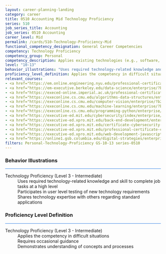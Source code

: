 ```yaml
---
layout: career-planning-landing
category: career
title: 0510 Accounting Mid Technology Proficiency
series: 510
job_series_title: Accounting
job_series: 0510 Accounting
career_level: Mid
permalink: /cards/510-Technology-Proficiency-Mid
functional_competency_designation: General Career Competencies
competency: Technology Proficiency
competency_group: Personal
competency_description: Applies existing technologies (e.g., software, applications, online systems and databases), within IT governance and rules, to meet organizational requirements. Shares technology knowledge with others in the organization. Identifies potential opportunities for the use of new or emerging technologies to improve business processes.
level: "10-13"
behavior_illustrations: "Uses required technology-related knowledge and skill to complete job tasks at a high level ? Participates in user level testing of new technology requirements ? Shares technology expertise with others regarding standard applications "
proficiency_level_definition: Applies the competency in difficult situations ? Requires occasional guidance ? Demonstrates understanding of concepts and processes
relevant_courses: 
- <a href="https://em.online.engineering.nyu.edu/professional-certificate-ar-vr/enterprise/?b2c_form=true&utm_campaign=gsa&utm_source=b2b">Professional Certificate in UX Design for AR/VR (with NYU Tandon School of Engineering), Emeritus</a>
- <a href="https://em-executive.berkeley.edu/data-science/enterprise/?b2c_form=true&utm_campaign=gsa&utm_source=b2b">Data Science&#58; Bridging Principles and Practice (with UC Berkeley Executive Education), Emeritus</a>
- <a href="https://execed-online.imperial.ac.uk/professional-certificate-ml-ai/enterprise/?b2c_form=true&utm_campaign=gsa&utm_source=b2b">Professional Certificate in Machine Learning and Artificial Intelligence (with Imperial College Business School Executive Education), Emeritus</a>
- <a href="https://execonline.cs.cmu.edu/algorithms-data-structures/enterprise/?b2c_form=true&utm_campaign=gsa&utm_source=b2b">Introduction to Algorithms and Data Structures (with Carnegie Mellon University School of Computer Science), Emeritus</a>
- <a href="https://execonline.cs.cmu.edu/computer-vision/enterprise/?b2c_form=true&utm_campaign=gsa&utm_source=b2b">Computer Vision (with Carnegie Mellon University School of Computer Science), Emeritus</a>
- <a href="https://execonline.cs.cmu.edu/machine-learning/enterprise/?b2c_form=true&utm_campaign=gsa&utm_source=b2b">Machine Learning&#58; Fundamentals and Algorithms (with Carnegie Mellon University School of Computer Science), Emeritus</a>
- <a href="https://execonline.cs.cmu.edu/programming-python/enterprise/?b2c_form=true&utm_campaign=gsa&utm_source=b2b">Programming with Python (with Carnegie Mellon University School of Computer Science), Emeritus</a>
- <a href="https://executive-ed.mit.edu/cybersecurity/index/enterprise/?b2c_form=true&utm_campaign=gsa&utm_source=b2b">Cybersecurity for Managers&#58; A Playbook (with MIT Sloan Eexcutive Education), Emeritus</a>
- <a href="https://executive-ed.xpro.mit.edu/back-end-development/enterprise/?b2c_form=true&utm_campaign=gsa&utm_source=b2b">Back-End Development (with MIT xPRO), Emeritus</a>
- <a href="https://executive-ed.xpro.mit.edu/certificate-cybersecurity-defense/enterprise/?b2c_form=true&utm_campaign=gsa&utm_source=b2b">Certificate in Cybersecurity Defense (with MIT xPRO), Emeritus</a>
- <a href="https://executive-ed.xpro.mit.edu/professional-certificate-cybersecurity/enterprise/?b2c_form=true&utm_campaign=gsa&utm_source=b2b">Professional Certificate in Cybersecurity (with MIT xPRO), Emeritus</a>
- <a href="https://executive-ed.xpro.mit.edu/web-development-javascript/enterprise/?b2c_form=true&utm_campaign=gsa&utm_source=b2b">Web Development with JavaScript (with MIT xPRO), Emeritus</a>
- <a href="https://online1.gsb.columbia.edu/digital-strategies/enterprise/?b2c_form=true&utm_campaign=gsa&utm_source=b2b">Digital Strategies for Business&#58; Leading the Next-Generation Enterprise (with Columbia Business School Executive Education), Emeritus</a>
filters: Personal-Technology-Proficiency GS-10-13 series-0510
---
```


<div class="desktop:grid-col-6 margin-y-3">
  <div class="border-top-2 bg-white padding-3 shadow-5 height-full members-hover border-1px button-border border-top-blue radius-lg card-text-color">
    <h3>Behavior Illustrations</h3>
    <hr style="background-color: #1b74e0 !important;"/>
    <dl class="text-base card-content-color"><dt>Technology Proficiency (Level 3 - Intermediate)</dt><dd>Uses required technology-related knowledge and skill to complete job tasks at a high level </dd><dd> Participates in user level testing of new technology requirements </dd><dd> Shares technology expertise with others regarding standard applications </dd></dl>
  </div>
</div>
<div class="desktop:grid-col-6 margin-y-3">
  <div class="border-top-2 bg-white padding-3 shadow-5 height-full members-hover border-1px button-border border-top-blue radius-lg card-text-color">
    <h3>Proficiency Level Definition</h3>
     <hr style="background-color: #1b74e0 !important;"/>
    <dl class="text-base card-content-color"><dt>Technology Proficiency (Level 3 - Intermediate)</dt><dd>Applies the competency in difficult situations </dd><dd> Requires occasional guidance </dd><dd> Demonstrates understanding of concepts and processes</dd></dl>
  </div>
</div>